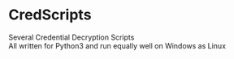# CredScripts
Several Credential Decryption Scripts  
All written for Python3 and run equally well on Windows as Linux

